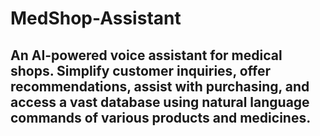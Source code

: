 # MedShop-Assistant

## An AI-powered voice assistant for medical shops. Simplify customer inquiries, offer recommendations, assist with purchasing, and access a vast database using natural language commands of various products and medicines.

